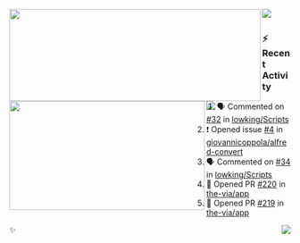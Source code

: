 <p>
  <p>
  <img align="left" width="450" height="165" src="https://github-readme-stats-git-masterrstaa-rickstaa.vercel.app/api?username=lowking&bg_color=0D1116&theme=synthwave&show_icons=true&hide_border=true&line_height=20&title_color=4E7C65&icon_color=555&show_owner=true&text_color=777&count_private=true"/>
  </p>
  <p>
  <img align="left" width="350" height="195" src="https://github-readme-stats-git-masterrstaa-rickstaa.vercel.app/api/top-langs/?layout=compact&username=lowking&bg_color=0D1116&theme=synthwave&show_icons=true&hide_border=true&line_height=20&title_color=4E7C65&icon_color=555&show_owner=true&text_color=777&hide&langs_count=4"/>
  </p>
  <p>
    <a align="left" href="https://t.me/Violettoy_bot"><img src="https://img.shields.io/badge/Telegram-%2352A4DB.svg?&style=social&logo=telegram&logoColor=52A4DB" /></a>&nbsp;&nbsp;
<!--     <img align="left" src="https://github.com/lowking/lowking/workflows/Waka%20Readme/badge.svg" />&nbsp;&nbsp; -->
    <img align="left" src="https://github.com/lowking/lowking/workflows/Activity%20Readme/badge.svg" />
  </p>
</p>

### :zap: Recent Activity

<!--START_SECTION:activity-->
1. 🗣 Commented on [#32](https://github.com/lowking/Scripts/issues/32#issuecomment-1902467739) in [lowking/Scripts](https://github.com/lowking/Scripts)
2. ❗ Opened issue [#4](https://github.com/giovannicoppola/alfred-convert/issues/4) in [giovannicoppola/alfred-convert](https://github.com/giovannicoppola/alfred-convert)
3. 🗣 Commented on [#34](https://github.com/lowking/Scripts/issues/34#issuecomment-1890857532) in [lowking/Scripts](https://github.com/lowking/Scripts)
4. 💪 Opened PR [#220](https://github.com/the-via/app/pull/220) in [the-via/app](https://github.com/the-via/app)
5. 💪 Opened PR [#219](https://github.com/the-via/app/pull/219) in [the-via/app](https://github.com/the-via/app)
<!--END_SECTION:activity-->

✨<img align="right" src="http://profile-counter.glitch.me/lowking/count.svg"/>
